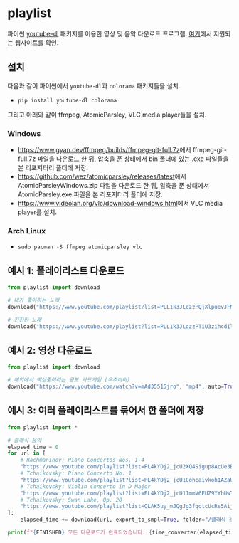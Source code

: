 # playlist

파이썬 [youtube-dl](https://github.com/ytdl-org/youtube-dl) 패키지를 이용한 영상 및 음악 다운로드 프로그램. [여기](https://github.com/ytdl-org/youtube-dl/blob/master/docs/supportedsites.md)에서 지원되는 웹사이트를 확인.

## 설치

다음과 같이 파이썬에서 `youtube-dl`과 `colorama` 패키지들을 설치.

* `pip install youtube-dl colorama`

그리고 아래와 같이 ffmpeg, AtomicParsley, VLC media player들을 설치.

### Windows

* <https://www.gyan.dev/ffmpeg/builds/ffmpeg-git-full.7z>에서 ffmpeg-git-full.7z 파일을 다운로드 한 뒤, 압축을 푼 상태에서 bin 폴더에 있는 .exe 파일들을 본 리포지터리 폴더에 저장.
* <https://github.com/wez/atomicparsley/releases/latest>에서 AtomicParsleyWindows.zip 파일을 다운로드 한 뒤, 압축을 푼 상태에서 AtomicParsley.exe 파일을 본 리포지터리 폴더에 저장.
* <https://www.videolan.org/vlc/download-windows.html>에서 VLC media player를 설치.

### Arch Linux

* `sudo pacman -S ffmpeg atomicparsley vlc`

## 예시 1: 플레이리스트 다운로드

```python
from playlist import download

# 내가 좋아하는 노래
download("https://www.youtube.com/playlist?list=PLL1k3JLqzzPQjXlpuevJFMswY0NjRWdxf", export_to_smpl=True, auto=True)

# 잔잔한 노래
download("https://www.youtube.com/playlist?list=PLL1k3JLqzzPTiU3zihcdIlMSZrgCCwtw2", auto=True)
```

## 예시 2: 영상 다운로드

```python
from playlist import download

# 해외에서 떡상중이라는 공포 카드게임 (우주하마)
download("https://www.youtube.com/watch?v=mAd35515jro", "mp4", auto=True)
```

## 예시 3: 여러 플레이리스트를 묶어서 한 폴더에 저장

```python
from playlist import *

# 클래식 음악
elapsed_time = 0
for url in [
	# Rachmaninov: Piano Concertos Nos. 1-4
	"https://www.youtube.com/playlist?list=PL4kYDj2_jcU2XQ4Sigup8AcUe3BIomKt1",
	# Tchaikovsky: Piano Concerto No. 1
	"https://www.youtube.com/playlist?list=PL4kYDj2_jcU1Cohcaivkoh1AZaUeebEc0",
	# Tchaikovsky: Violin Concerto In D Major
	"https://www.youtube.com/playlist?list=PL4kYDj2_jcU11mmV6EUZ9YYhUwTzPSA5L",
	# Tchaikovsky: Swan Lake, Op. 20
	"https://www.youtube.com/playlist?list=OLAK5uy_mJQgJg3fqotcUcRs5AijgBLfderDqIEwE"
]:
	elapsed_time += download(url, export_to_smpl=True, folder="/클래식 음악", auto=True)

print(f"{FINISHED} 모든 다운로드가 완료되었습니다. {time_converter(elapsed_time)}")
```

